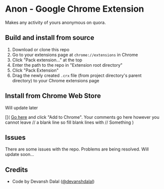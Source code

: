 Anon - Google Chrome Extension
============================

Makes any activity of yours anonymous on quora.

<!-- ![]() -->




## Build and install from source

1. Download or clone this repo
2. Go to your extensions page at `chrome://extensions` in Chrome
3. Click "Pack extension..." at the top
4. Enter the path to the repo in "Extension root directory"
5. Click "Pack Extension"
6. Drag the newly created `.crx` file (from project directory's parent directory) to your Chrome extensions page

## Install from Chrome Web Store

Will update later

[](
[Go here](https://chrome.google.com/webstore/detail/googlegifs/ommpbgoliokoijimalcokhciffhapkdf) and click "Add to Chrome".
Your comments go here however you cannot leave
// a blank line so fill blank lines with
//
Something
)

## Issues
There are some issues with the repo.
Problems are being resolved. Will update soon...


## Credits

- Code by Devansh Dalal ([@devanshdalal](https://github.com/devanshdalal))